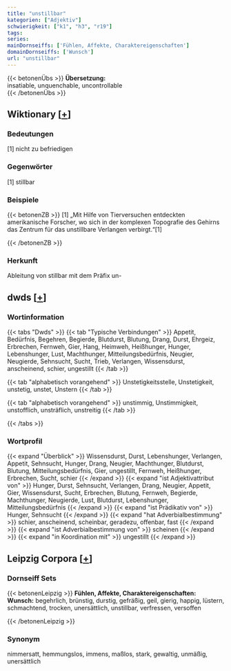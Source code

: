 ```yaml
---
title: "unstillbar"
kategorien: ["Adjektiv"]
schwierigkeit: ["k1", "h3", "r19"]
tags:
series:
mainDornseiffs: ['Fühlen, Affekte, Charaktereigenschaften']
domainDornseiffs: ['Wunsch']
url: "unstillbar"
---
```


{{< betonenÜbs >}}
**Übersetzung:**  
insatiable, unquenchable, uncontrollable  
{{< /betonenÜbs >}}

## Wiktionary [[+](https://de.wiktionary.org/wiki/unstillbar)]

### Bedeutungen
[1] nicht zu befriedigen  

### Gegenwörter
[1] stillbar  

### Beispiele
{{< betonenZB >}}
[1] „Mit Hilfe von Tierversuchen entdeckten amerikanische Forscher, wo sich in der komplexen Topografie des Gehirns das Zentrum für das unstillbare Verlangen verbirgt.“[1]  

{{< /betonenZB >}}
### Herkunft
Ableitung von stillbar mit dem Präfix un-  



## dwds [[+](https://www.dwds.de/wb/unstillbar)]

### Wortinformation
{{< tabs "Dwds" >}}
{{< tab "Typische Verbindungen" >}}
Appetit, Bedürfnis, Begehren, Begierde, Blutdurst, Blutung, Drang, Durst, Ehrgeiz, Erbrechen, Fernweh, Gier, Hang, Heimweh, Heißhunger, Hunger, Lebenshunger, Lust, Machthunger, Mitteilungsbedürfnis, Neugier, Neugierde, Sehnsucht, Sucht, Trieb, Verlangen, Wissensdurst, anscheinend, schier, ungestillt
{{< /tab >}}

{{< tab "alphabetisch vorangehend" >}}
Unstetigkeitsstelle, Unstetigkeit, unstetig, unstet, Unstern
{{< /tab >}}

{{< tab "alphabetisch vorangehend" >}}
unstimmig, Unstimmigkeit, unstofflich, unsträflich, unstreitig
{{< /tab >}}

{{< /tabs >}}

### Wortprofil
{{< expand "Überblick" >}} Wissensdurst, Durst, Lebenshunger, Verlangen, Appetit, Sehnsucht, Hunger, Drang, Neugier, Machthunger, Blutdurst, Blutung, Mitteilungsbedürfnis, Gier, ungestillt, Fernweh, Heißhunger, Erbrechen, Sucht, schier {{< /expand >}}
{{< expand "ist Adjektivattribut von" >}} Hunger, Durst, Sehnsucht, Verlangen, Drang, Neugier, Appetit, Gier, Wissensdurst, Sucht, Erbrechen, Blutung, Fernweh, Begierde, Machthunger, Neugierde, Lust, Blutdurst, Lebenshunger, Mitteilungsbedürfnis {{< /expand >}}
{{< expand "ist Prädikativ von" >}} Hunger, Sehnsucht {{< /expand >}}
{{< expand "hat Adverbialbestimmung" >}} schier, anscheinend, scheinbar, geradezu, offenbar, fast {{< /expand >}}
{{< expand "ist Adverbialbestimmung von" >}} scheinen {{< /expand >}}
{{< expand "in Koordination mit" >}} ungestillt {{< /expand >}}

## Leipzig Corpora [[+](https://corpora.uni-leipzig.de/en/res?word=unstillbar&corpusId=deu_newscrawl-public_2018)]

### Dornseiff Sets
{{< betonenLeipzig >}}
**Fühlen, Affekte, Charaktereigenschaften:**  
**Wunsch:** begehrlich, brünstig, durstig, gefräßig, geil, gierig, happig, lüstern, schmachtend, trocken, unersättlich, unstillbar, verfressen, versoffen  

{{< /betonenLeipzig >}}

### Synonym
nimmersatt, hemmungslos, immens, maßlos, stark, gewaltig, unmäßig, unersättlich

